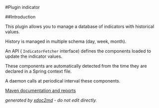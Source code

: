 
#Plugin indicator

##Introduction

This plugin allows you to manage a database of indicators with historical values.

History is managed in multiple schema (day, week, month).

An API ( `IndicatorFetcher` interface) defines the components loaded to update the indicator values.

These components are automatically detected from the time they are declared in a Spring context file.

A daemon calls at periodical interval these components.


[Maven documentation and reports](http://dev.lutece.paris.fr/plugins/plugin-indicator/)



 *generated by [xdoc2md](https://github.com/lutece-platform/tools-maven-xdoc2md-plugin) - do not edit directly.*